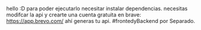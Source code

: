hello :D
para poder ejecutarlo necesitar instalar dependencias. 
necesitas modifcar la api y crearte una cuenta gratuita en brave: https://app.brevo.com/
ahí generas tu api.
#frontedyBackend por Separado.

